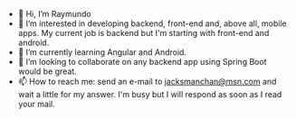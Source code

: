 - 👋 Hi, I’m Raymundo
- 👀 I’m interested in developing backend, front-end and, above all, mobile apps. My current job is backend but I'm starting with front-end and android.
- 🌱 I’m currently learning Angular and Android.
- 💞️ I’m looking to collaborate on any backend app using Spring Boot would be great.
- 📫 How to reach me: send an e-mail to jacksmanchan@msn.com and wait a little for my answer. I'm busy but I will respond as soon as I read your mail.

<!---
jacksmanchan/jacksmanchan is a ✨ special ✨ repository because its `README.md` (this file) appears on your GitHub profile.
You can click the Preview link to take a look at your changes.
--->

